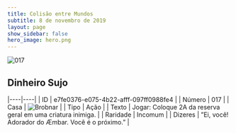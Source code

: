 ```yaml
---
title: Colisão entre Mundos
subtitle: 8 de novembro de 2019
layout: page
show_sidebar: false
hero_image: hero.png
---
```


![017](https://cdn.keyforgegame.com/media/card_front/pt/452_017_343GCM6487P9_pt.png)

## Dinheiro Sujo

|----|----|
| ID | e7fe0376-e075-4b22-afff-097ff0988fe4 |
| Número | 017 |
| Casa | ![Brobnar](https://archonarcana.com/images/thumb/e/e0/Brobnar.png/22px-Brobnar.png "Brobnar") |
| Tipo | Ação |
| Texto | Jogar: Coloque 2A da reserva geral  em uma criatura inimiga. |
| Raridade | Incomum |
| Dizeres | ”Ei, você! Adorador do Æmbar. Você é o próximo.” |
